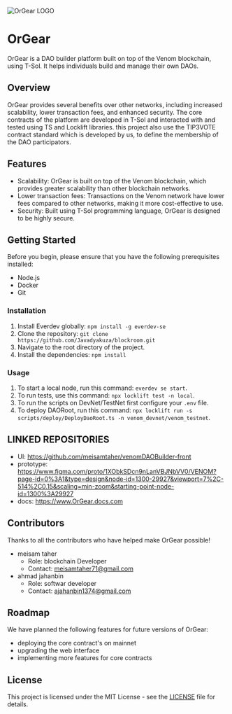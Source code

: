 ![OrGear LOGO](https://bafybeigm6nosritlcykhq6yt2xcr4mcocj376hk7apbilp5zct7ktaj674.ipfs.w3s.link/ORGEAR.jpg)

# OrGear

OrGear is a DAO builder platform built on top of the Venom blockchain, using T-Sol. It helps individuals build and manage their own DAOs.

## Overview

OrGear provides several benefits over other networks, including increased scalability, lower transaction fees, and enhanced security. The core contracts of the platform are developed in T-Sol and interacted with and tested using TS and Locklift libraries.
this project also use the TIP3VOTE contract standard which is developed by us, to define the membership of the DAO participators.

## Features

- Scalability: OrGear is built on top of the Venom blockchain, which provides greater scalability than other blockchain networks.
- Lower transaction fees: Transactions on the Venom network have lower fees compared to other networks, making it more cost-effective to use.
- Security: Built using T-Sol programming language, OrGear is designed to be highly secure.

## Getting Started

Before you begin, please ensure that you have the following prerequisites installed:

- Node.js
- Docker
- Git

### Installation

1. Install Everdev globally: `npm install -g everdev-se`
2. Clone the repository: `git clone https://github.com/Javadyakuza/blockroom.git`
3. Navigate to the root directory of the project.
4. Install the dependencies: `npm install`

### Usage

1. To start a local node, run this command: `everdev se start`.
2. To run tests, use this command: `npx locklift test -n local`.
3. To run the scripts on DevNet/TestNet first configure your `.env` file.
4. To deploy DAORoot, run this command: `npx locklift run -s scripts/deploy/DeployDaoRoot.ts -n venom_devnet/venom_testnet`.

## LINKED REPOSITORIES

- UI: https://github.com/meisamtaher/venomDAOBuilder-front
- prototype: https://www.figma.com/proto/1XObkSDcn9nLanVBJNbVV0/VENOM?page-id=0%3A1&type=design&node-id=1300-29927&viewport=7%2C-514%2C0.15&scaling=min-zoom&starting-point-node-id=1300%3A29927
- docs: https://www.OrGear.docs.com

## Contributors

Thanks to all the contributors who have helped make OrGear possible!

- meisam taher
  - Role: blockchain Developer
  - Contact: meisamtaher71@gmail.com
- ahmad jahanbin
  - Role: softwar developer
  - Contact: ajahanbin1374@gmail.com

## Roadmap

We have planned the following features for future versions of OrGear:

- deploying the core contract's on mainnet
- upgrading the web interface
- implementing more features for core contracts

## License

This project is licensed under the MIT License - see the [LICENSE](/LICENSE) file for details.
